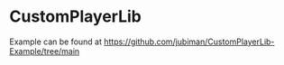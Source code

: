 # CustomPlayerLib

Example can be found at https://github.com/jubiman/CustomPlayerLib-Example/tree/main
